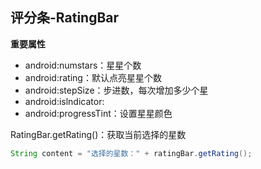 ## 评分条-RatingBar

**重要属性**

- android:numstars：星星个数
- android:rating：默认点亮星星个数
- android:stepSize：步进数，每次增加多少个星
- android:islndicator:
- android:progressTint：设置星星颜色



RatingBar.getRating()：获取当前选择的星数

```java
String content = "选择的星数：" + ratingBar.getRating();
```



